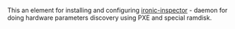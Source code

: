 This an element for installing and configuring
[ironic-inspector](https://pypi.python.org/pypi/ironic-inspector) -
daemon for doing hardware parameters discovery using PXE and special ramdisk.
